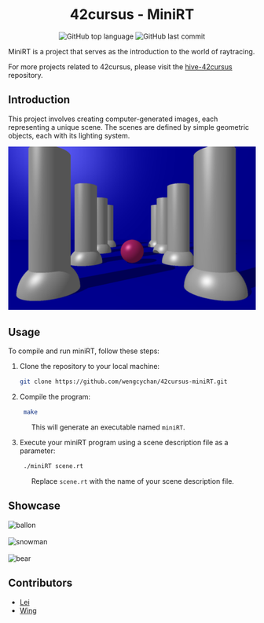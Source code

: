 <h1 align="center">42cursus - MiniRT</h1>

<p align="center">
	<img alt="GitHub top language" src="https://img.shields.io/github/languages/top/wengcychan/42cursus-miniRT?style=plastic&color=blue&label=C%20language&logo=42"/>
	<img alt="GitHub last commit" src="https://img.shields.io/github/last-commit/wengcychan/42cursus-miniRT?style=plastic&color=green&logo=42"/>
</p>

MiniRT is a project that serves as the introduction to the world of raytracing.

For more projects related to 42cursus, please visit the [hive-42cursus](https://github.com/wengcychan/hive-42cursus.git) repository.

## Introduction

This project involves creating computer-generated images, each representing a unique scene. The scenes are defined by simple geometric objects, each with its lighting system.

![Column image](./images/column.png)

## Usage

To compile and run miniRT, follow these steps:

1. Clone the repository to your local machine:

   ```bash
   git clone https://github.com/wengcychan/42cursus-miniRT.git
	```

2. Compile the program:

   ```bash
	make
	```
&nbsp;&nbsp;&nbsp;&nbsp;&nbsp;&nbsp;&nbsp;&nbsp;&nbsp;&nbsp;&nbsp; This will generate an executable named `miniRT`.

3. Execute your miniRT program using a scene description file as a parameter:

   ```bash
	./miniRT scene.rt
	```
&nbsp;&nbsp;&nbsp;&nbsp;&nbsp;&nbsp;&nbsp;&nbsp;&nbsp;&nbsp;&nbsp; Replace `scene.rt` with the name of your scene description file.

## Showcase

![ballon](./images/balloon_dog.png)
<br> <br>
![snowman](./images/snowman.png)
<br> <br>
![bear](./images/bear.png)

## Contributors

- [Lei](https://github.com/srall123)
- [Wing](https://github.com/wengcychan)
